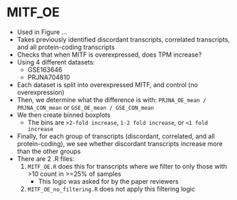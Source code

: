 # MITF_OE

* Used in Figure ...
* Takes previously identified discordant transcripts, correlated transcripts, and all protein-coding transcripts
* Checks that when MITF is overexpressed, does TPM increase?
* Using 4 different datasets:
  * GSE163646
  * PRJNA704810
* Each dataset is split into overexpressed MITF, and control (no overexpression)
* Then, we determine what the difference is with: `PRJNA_OE_mean / PRJNA_CON_mean` or `GSE_OE_mean / GSE_CON_mean`
* We then create binned boxplots
   * The bins are `>2-fold increase`, `1-2 fold increase`, or `<1 fold increase`
* Finally, for each group of transcripts (discordant, correlated, and all protein-coding), we see whether discordant transcripts increase more than the other groups
* There are 2 .R files:
   1. `MITF_OE.R` does this for transcripts where we filter to only those with >10 count in >=25% of samples
      * This logic was asked for by the paper reviewers
   2. `MITF_OE_no_filtering.R` does not apply this filtering logic


